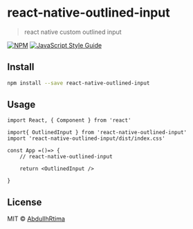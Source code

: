 # react-native-outlined-input

> react native custom outlined input

[![NPM](https://img.shields.io/npm/v/react-native-outlined-input.svg)](https://www.npmjs.com/package/react-native-outlined-input) [![JavaScript Style Guide](https://img.shields.io/badge/code_style-standard-brightgreen.svg)](https://standardjs.com)

## Install

```bash
npm install --save react-native-outlined-input
```

## Usage

```tsx
import React, { Component } from 'react'

import{ OutlinedInput } from 'react-native-outlined-input'
import 'react-native-outlined-input/dist/index.css'

const App =()=> {
    // react-native-outlined-input
    
    return <OutlinedInput />

}
```

## License

MIT © [AbdullhRtima](https://github.com/AbdullhRtima)
